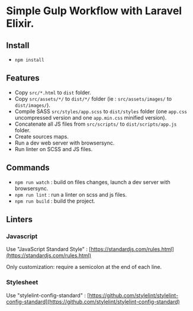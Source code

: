 # Simple Gulp Workflow with Laravel Elixir.

## Install

- `npm install`

## Features

- Copy `src/*.html` to `dist` folder.
- Copy `src/assets/*/` to `dist/*/` folder (ie :  `src/assets/images/` to `dist/images/`).
- Compile SASS `src/styles/app.scss` to `dist/styles` folder (one `app.css` uncompressed version and one `app.min.css` minified version).
- Concatenate all JS files from `src/scripts/` to `dist/scripts/app.js` folder.
- Create sources maps.
- Run a dev web server with browsersync.
- Run linter on SCSS and JS files.

## Commands

- `npm run watch` : build on files changes, launch a dev server with browsersync.
- `npm run lint` : run a linter on scss and js files.
- `npm run build` : build the project.

## Linters

### Javascript

Use "JavaScript Standard Style" : [https://standardjs.com/rules.html](https://standardjs.com/rules.html)

Only customization: require a semicolon at the end of each line.

### Stylesheet

Use "stylelint-config-standard" : [https://github.com/stylelint/stylelint-config-standard](https://github.com/stylelint/stylelint-config-standard)

